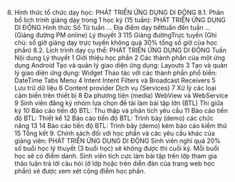 8. Hình thức tổ chức dạy học: PHÁT TRIỂN ỨNG DỤNG DI ĐỘNG
8.1. Phân bổ lịch trình giảng dạy trong 1 học kỳ (15 tuần): PHÁT TRIỂN ỨNG DỤNG DI ĐỘNG Hình thức Số Từ tuần ... Địa điểm dạy tiếttuần đến tuần ... (Giảng đường PM online) Lý thuyết 3 115 Giảng đườngTrực tuyến (Ghi chú: số giờ giảng dạy trực tuyến không quá 30% tổng số giờ của học
phần)
8.2. Lịch trình dạy cụ thể: PHÁT TRIỂN ỨNG DỤNG DI ĐỘNG Tuần Nội dung Lý thuyết 1 Giới thiệu học phần 2 Các thành phần của một ứng dụng Android Tạo và quản lý giao diện ứng dụng: Layouts 3 Tạo và quản lý giao diện ứng dụng: Widget Thao tác với các thành phần phổ biến: DateTime Tabs Menu 4 Intent Intent Filters và Broadcast Receivers 5 Lưu trữ dữ liệu 6 Content provider Dịch vụ (Services) 7 Xử lý các loại cảm biến trên thiết bị 8 Đa phương tiện (media) WebView và WebService 9 Sinh viên đăng ký nhóm lựa chọn đề tài làm bài tập lớn (BTL) Thi giữa kỳ 10 Báo cáo tiến độ BTL: Thu thập và phân tích yêu cầu 11 Báo cáo tiến độ BTL: Thiết kế 12 Báo cáo tiến độ BTL: Trình bày (demo) các chức năng 13 14 Báo cáo tiến độ BTL: Trình bày (demo) kèm báo cáo kiểm thử 15 Tổng kết 9. Chính sách đối với học phần và các yêu cầu khác của giảng viên: PHÁT TRIỂN ỨNG DỤNG DI ĐỘNG Sinh viên nghỉ quá 20% số buổi học lý thuyết (3 buổi học) sẽ không được thi cuối kỳ. Mỗi buổi học sẽ có điểm danh. Sinh viên tích cực làm bài tập trên lớp tham gia thảo luận trả lời câu hỏi (ở lớp hoặc trên diễn đàn của trang web học phần) sẽ được xem xét cộng điểm học phần.
